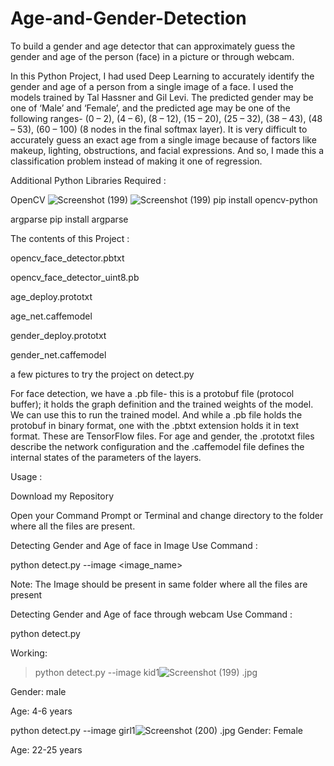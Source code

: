 # Age-and-Gender-Detection
To build a gender and age detector that can approximately guess the gender and age of the person (face) in a picture or through webcam.

In this Python Project, I had used Deep Learning to accurately identify the gender and age of a person from a single image of a face. I used the models trained by Tal Hassner and Gil Levi. The predicted gender may be one of ‘Male’ and ‘Female’, and the predicted age may be one of the following ranges- (0 – 2), (4 – 6), (8 – 12), (15 – 20), (25 – 32), (38 – 43), (48 – 53), (60 – 100) (8 nodes in the final softmax layer). It is very difficult to accurately guess an exact age from a single image because of factors like makeup, lighting, obstructions, and facial expressions. And so, I made this a classification problem instead of making it one of regression.

Additional Python Libraries Required :

OpenCV
![Screenshot (199)](https://user-images.githubusercontent.com/55014144/128483162-c00263ed-0bce-4125-9f43-3960aa2adf08.png)
![Screenshot (199)](https://user-images.githubusercontent.com/55014144/128483261-3327d296-8d81-4ae7-bf62-6033f3688070.png)
pip install opencv-python

argparse
pip install argparse
   
 The contents of this Project :

opencv_face_detector.pbtxt

opencv_face_detector_uint8.pb

age_deploy.prototxt

age_net.caffemodel

gender_deploy.prototxt

gender_net.caffemodel

a few pictures to try the project on
detect.py

For face detection, we have a .pb file- this is a protobuf file (protocol buffer); it holds the graph definition and the trained weights of the model. We can use this to run the trained model. And while a .pb file holds the protobuf in binary format, one with the .pbtxt extension holds it in text format. These are TensorFlow files. For age and gender, the .prototxt files describe the network configuration and the .caffemodel file defines the internal states of the parameters of the layers.

Usage :

Download my Repository

Open your Command Prompt or Terminal and change directory to the folder where all the files are present.

Detecting Gender and Age of face in Image Use Command :
  
  python detect.py --image <image_name>

Note: The Image should be present in same folder where all the files are present

Detecting Gender and Age of face through webcam Use Command :
  
  python detect.py
  
 Working: 
 
 >python detect.py --image kid1![Screenshot (199)](https://user-images.githubusercontent.com/55014144/128483329-7206f203-a75d-4832-80ab-bb7872e33566.png)
.jpg
 >
Gender: male

Age: 4-6 years

python detect.py --image girl1![Screenshot (200)](https://user-images.githubusercontent.com/55014144/128483400-f3ba86f1-014c-441f-a509-a34a688aed4e.png)
.jpg
Gender: Female

Age: 22-25 years




